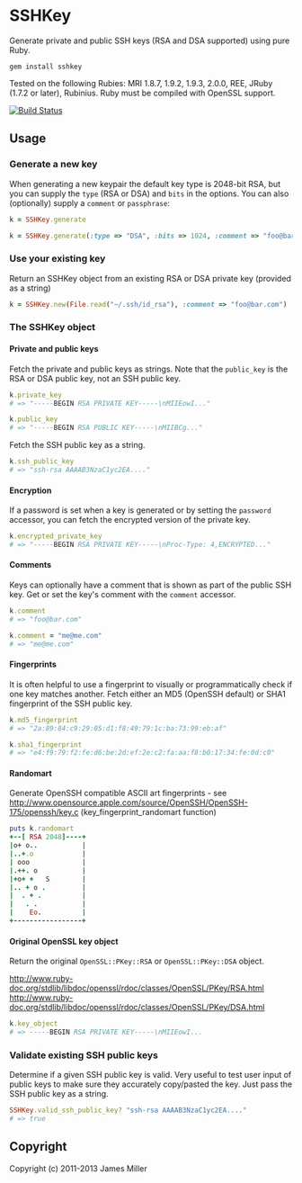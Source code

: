 # SSHKey

Generate private and public SSH keys (RSA and DSA supported) using pure Ruby.

	gem install sshkey

Tested on the following Rubies: MRI 1.8.7, 1.9.2, 1.9.3, 2.0.0, REE, JRuby (1.7.2 or later), Rubinius. Ruby must be compiled with OpenSSL support.

[![Build Status](https://secure.travis-ci.org/bensie/sshkey.png)](http://travis-ci.org/bensie/sshkey)

## Usage

### Generate a new key

When generating a new keypair the default key type is 2048-bit RSA, but you can supply the `type` (RSA or DSA) and `bits` in the options.
You can also (optionally) supply a `comment` or `passphrase`:

```ruby
k = SSHKey.generate

k = SSHKey.generate(:type => "DSA", :bits => 1024, :comment => "foo@bar.com", :passphrase => "foobar")
```

### Use your existing key

Return an SSHKey object from an existing RSA or DSA private key (provided as a string)

```ruby
k = SSHKey.new(File.read("~/.ssh/id_rsa"), :comment => "foo@bar.com")
```

### The SSHKey object

#### Private and public keys

Fetch the private and public keys as strings. Note that the `public_key` is the RSA or DSA public key, not an SSH public key.

```ruby
k.private_key
# => "-----BEGIN RSA PRIVATE KEY-----\nMIIEowI..."

k.public_key
# => "-----BEGIN RSA PUBLIC KEY-----\nMIIBCg..."
```

Fetch the SSH public key as a string.

```ruby
k.ssh_public_key
# => "ssh-rsa AAAAB3NzaC1yc2EA...."
```

#### Encryption

If a password is set when a key is generated or by setting the `password` accessor, you can
fetch the encrypted version of the private key.

```ruby
k.encrypted_private_key
# => "-----BEGIN RSA PRIVATE KEY-----\nProc-Type: 4,ENCRYPTED..."
```

#### Comments

Keys can optionally have a comment that is shown as part of the public SSH key. Get or
set the key's comment with the `comment` accessor.

```ruby
k.comment
# => "foo@bar.com"

k.comment = "me@me.com"
# => "me@me.com"
```

#### Fingerprints

It is often helpful to use a fingerprint to visually or programmatically check if one key
matches another. Fetch either an MD5 (OpenSSH default) or SHA1 fingerprint of the SSH public key.

```ruby
k.md5_fingerprint
# => "2a:89:84:c9:29:05:d1:f8:49:79:1c:ba:73:99:eb:af"

k.sha1_fingerprint
# => "e4:f9:79:f2:fe:d6:be:2d:ef:2e:c2:fa:aa:f8:b0:17:34:fe:0d:c0"
```

#### Randomart

Generate OpenSSH compatible ASCII art fingerprints - see http://www.opensource.apple.com/source/OpenSSH/OpenSSH-175/openssh/key.c (key_fingerprint_randomart function)

```ruby
puts k.randomart
+--[ RSA 2048]----+
|o+ o..           |
|..+.o            |
| ooo             |
|.++. o           |
|+o+ +   S        |
|.. + o .         |
|  . + .          |
|   . .           |
|    Eo.          |
+-----------------+
```

#### Original OpenSSL key object

Return the original `OpenSSL::PKey::RSA` or `OpenSSL::PKey::DSA` object.

http://www.ruby-doc.org/stdlib/libdoc/openssl/rdoc/classes/OpenSSL/PKey/RSA.html
http://www.ruby-doc.org/stdlib/libdoc/openssl/rdoc/classes/OpenSSL/PKey/DSA.html

```ruby
k.key_object
# => -----BEGIN RSA PRIVATE KEY-----\nMIIEowI...
```

### Validate existing SSH public keys

Determine if a given SSH public key is valid. Very useful to test user input of public keys to make sure they accurately copy/pasted the key. Just pass the SSH public key as a string.

```ruby
SSHKey.valid_ssh_public_key? "ssh-rsa AAAAB3NzaC1yc2EA...."
# => true
```

## Copyright

Copyright (c) 2011-2013 James Miller
